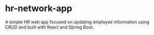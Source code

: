 # hr-network-app
A simple HR web app focused on updating employee information using CRUD and built with React and Spring Boot.
